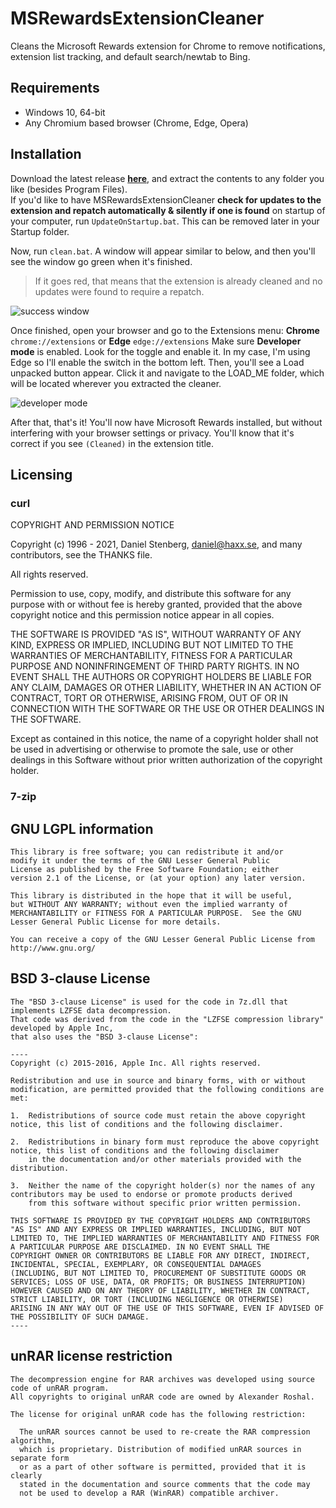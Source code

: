 # MSRewardsExtensionCleaner
Cleans the Microsoft Rewards extension for Chrome to remove notifications, extension list tracking, and default search/newtab to Bing.

## Requirements
- Windows 10, 64-bit
- Any Chromium based browser (Chrome, Edge, Opera)

## Installation
Download the latest release [**here**](https://github.com/burritosoftware/MSRewardsExtensionCleaner/archive/refs/heads/main.zip), and extract the contents to any folder you like (besides Program Files).  
If you'd like to have MSRewardsExtensionCleaner **check for updates to the extension and repatch automatically & silently if one is found** on startup of your computer, run `UpdateOnStartup.bat`. This can be removed later in your Startup folder.  

Now, run `clean.bat`. A window will appear similar to below, and then you'll see the window go green when it's finished.
> If it goes red, that means that the extension is already cleaned and no updates were found to require a repatch.

![success window](https://media.discordapp.net/attachments/558842854462717954/824522399633899560/unknown.png)

Once finished, open your browser and go to the Extensions menu: **Chrome** `chrome://extensions` or **Edge** `edge://extensions`
Make sure **Developer mode** is enabled. Look for the toggle and enable it. In my case, I'm using Edge so I'll enable the switch in the bottom left.
Then, you'll see a Load unpacked button appear. Click it and navigate to the LOAD_ME folder, which will be located wherever you extracted the cleaner.

![developer mode](https://media.discordapp.net/attachments/558842854462717954/824522697606037534/unknown.png)

After that, that's it! You'll now have Microsoft Rewards installed, but without interfering with your browser settings or privacy. You'll know that it's correct if you see `(Cleaned)` in the extension title.

## Licensing

### curl

COPYRIGHT AND PERMISSION NOTICE

Copyright (c) 1996 - 2021, Daniel Stenberg, daniel@haxx.se, and many contributors, see the THANKS file.

All rights reserved.

Permission to use, copy, modify, and distribute this software for any purpose with or without fee is hereby granted, provided that the above copyright notice and this permission notice appear in all copies.

THE SOFTWARE IS PROVIDED "AS IS", WITHOUT WARRANTY OF ANY KIND, EXPRESS OR IMPLIED, INCLUDING BUT NOT LIMITED TO THE WARRANTIES OF MERCHANTABILITY, FITNESS FOR A PARTICULAR PURPOSE AND NONINFRINGEMENT OF THIRD PARTY RIGHTS. IN NO EVENT SHALL THE AUTHORS OR COPYRIGHT HOLDERS BE LIABLE FOR ANY CLAIM, DAMAGES OR OTHER LIABILITY, WHETHER IN AN ACTION OF CONTRACT, TORT OR OTHERWISE, ARISING FROM, OUT OF OR IN CONNECTION WITH THE SOFTWARE OR THE USE OR OTHER DEALINGS IN THE SOFTWARE.

Except as contained in this notice, the name of a copyright holder shall not be used in advertising or otherwise to promote the sale, use or other dealings in this Software without prior written authorization of the copyright holder.

### 7-zip
GNU LGPL information
--------------------

    This library is free software; you can redistribute it and/or
    modify it under the terms of the GNU Lesser General Public
    License as published by the Free Software Foundation; either
    version 2.1 of the License, or (at your option) any later version.

    This library is distributed in the hope that it will be useful,
    but WITHOUT ANY WARRANTY; without even the implied warranty of
    MERCHANTABILITY or FITNESS FOR A PARTICULAR PURPOSE.  See the GNU
    Lesser General Public License for more details.

    You can receive a copy of the GNU Lesser General Public License from
    http://www.gnu.org/




  BSD 3-clause License
  --------------------

    The "BSD 3-clause License" is used for the code in 7z.dll that implements LZFSE data decompression.
    That code was derived from the code in the "LZFSE compression library" developed by Apple Inc,
    that also uses the "BSD 3-clause License":

    ----
    Copyright (c) 2015-2016, Apple Inc. All rights reserved.

    Redistribution and use in source and binary forms, with or without modification, are permitted provided that the following conditions are met:

    1.  Redistributions of source code must retain the above copyright notice, this list of conditions and the following disclaimer.

    2.  Redistributions in binary form must reproduce the above copyright notice, this list of conditions and the following disclaimer
        in the documentation and/or other materials provided with the distribution.

    3.  Neither the name of the copyright holder(s) nor the names of any contributors may be used to endorse or promote products derived
        from this software without specific prior written permission.

    THIS SOFTWARE IS PROVIDED BY THE COPYRIGHT HOLDERS AND CONTRIBUTORS "AS IS" AND ANY EXPRESS OR IMPLIED WARRANTIES, INCLUDING, BUT NOT
    LIMITED TO, THE IMPLIED WARRANTIES OF MERCHANTABILITY AND FITNESS FOR A PARTICULAR PURPOSE ARE DISCLAIMED. IN NO EVENT SHALL THE
    COPYRIGHT OWNER OR CONTRIBUTORS BE LIABLE FOR ANY DIRECT, INDIRECT, INCIDENTAL, SPECIAL, EXEMPLARY, OR CONSEQUENTIAL DAMAGES
    (INCLUDING, BUT NOT LIMITED TO, PROCUREMENT OF SUBSTITUTE GOODS OR SERVICES; LOSS OF USE, DATA, OR PROFITS; OR BUSINESS INTERRUPTION)
    HOWEVER CAUSED AND ON ANY THEORY OF LIABILITY, WHETHER IN CONTRACT, STRICT LIABILITY, OR TORT (INCLUDING NEGLIGENCE OR OTHERWISE)
    ARISING IN ANY WAY OUT OF THE USE OF THIS SOFTWARE, EVEN IF ADVISED OF THE POSSIBILITY OF SUCH DAMAGE.
    ----




  unRAR license restriction
  -------------------------

    The decompression engine for RAR archives was developed using source
    code of unRAR program.
    All copyrights to original unRAR code are owned by Alexander Roshal.

    The license for original unRAR code has the following restriction:

      The unRAR sources cannot be used to re-create the RAR compression algorithm,
      which is proprietary. Distribution of modified unRAR sources in separate form
      or as a part of other software is permitted, provided that it is clearly
      stated in the documentation and source comments that the code may
      not be used to develop a RAR (WinRAR) compatible archiver.
